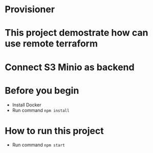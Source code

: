 # Provisioner

# This project demostrate how can use remote terraform

# Connect S3 Minio as backend

# Before you begin

- Install Docker
- Run command `npm install`

# How to run this project

- Run command `npm start`
